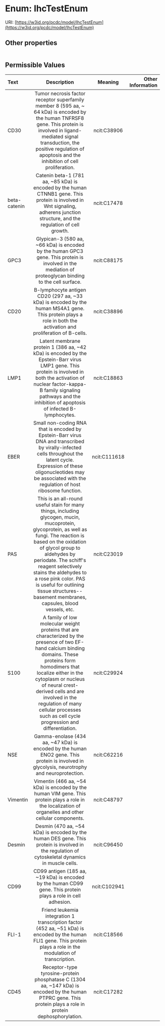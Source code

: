 
# Enum: IhcTestEnum




URI: [https://w3id.org/pcdc/model/IhcTestEnum](https://w3id.org/pcdc/model/IhcTestEnum)


## Other properties

|  |  |  |
| --- | --- | --- |

## Permissible Values

| Text | Description | Meaning | Other Information |
| :--- | :---: | :---: | ---: |
| CD30 | Tumor necrosis factor receptor superfamily member 8 (595 aa, ~ 64 kDa) is encoded by the human TNFRSF8 gene. This protein is involved in ligand-mediated signal transduction, the positive regulation of apoptosis and the inhibition of cell proliferation. | ncit:C38906 |  |
| beta-catenin | Catenin beta-1 (781 aa, ~85 kDa) is encoded by the human CTNNB1 gene. This protein is involved in Wnt signaling, adherens junction structure, and the regulation of cell growth. | ncit:C17478 |  |
| GPC3 | Glypican-3 (580 aa, ~66 kDa) is encoded by the human GPC3 gene. This protein is involved in the mediation of proteoglycan binding to the cell surface. | ncit:C88175 |  |
| CD20 | B-lymphocyte antigen CD20 (297 aa, ~33 kDa) is encoded by the human MS4A1 gene. This protein plays a role in both the activation and proliferation of B-cells. | ncit:C38896 |  |
| LMP1 | Latent membrane protein 1 (386 aa, ~42 kDa) is encoded by the Epstein-Barr virus LMP1 gene. This protein is involved in both the activation of nuclear factor-kappa-B family signaling pathways and the inhibition of apoptosis of infected B-lymphocytes. | ncit:C18863 |  |
| EBER | Small non-coding RNA that is encoded by Epstein-Barr virus DNA and transcribed by virally-infected cells throughout the latent cycle. Expression of these oligonucleotides may be associated with the regulation of host ribosome function. | ncit:C111618 |  |
| PAS | This is an all-round useful stain for many things, including glycogen, mucin, mucoprotein, glycoprotein, as well as fungi. The reaction is based on the oxidation of glycol group to aldehydes by periodate. The schiff's reagent selectively stains the aldehydes to a rose pink color. PAS is useful for outlining tissue structures--basement membranes, capsules, blood vessels, etc. | ncit:C23019 |  |
| S100 | A family of low molecular weight proteins that are characterized by the presence of two EF-hand calcium binding domains. These proteins form homodimers that localize either in the cytoplasm or nucleus of neural crest-derived cells and are involved in the regulation of many cellular processes such as cell cycle progression and differentiation. | ncit:C29924 |  |
| NSE | Gamma-enolase (434 aa, ~47 kDa) is encoded by the human ENO2 gene. This protein is involved in glycolysis, neurotrophy and neuroprotection. | ncit:C62216 |  |
| Vimentin | Vimentin (466 aa, ~54 kDa) is encoded by the human VIM gene. This protein plays a role in the localization of organelles and other cellular components. | ncit:C48797 |  |
| Desmin | Desmin (470 aa, ~54 kDa) is encoded by the human DES gene. This protein is involved in the regulation of cytoskeletal dynamics in muscle cells. | ncit:C96450 |  |
| CD99 | CD99 antigen (185 aa, ~19 kDa) is encoded by the human CD99 gene. This protein plays a role in cell adhesion. | ncit:C102941 |  |
| FLI-1 | Friend leukemia integration 1 transcription factor (452 aa, ~51 kDa) is encoded by the human FLI1 gene. This protein plays a role in the modulation of transcription. | ncit:C18566 |  |
| CD45 | Receptor-type tyrosine-protein phosphatase C (1304 aa, ~147 kDa) is encoded by the human PTPRC gene. This protein plays a role in protein dephosphorylation. | ncit:C17282 |  |

